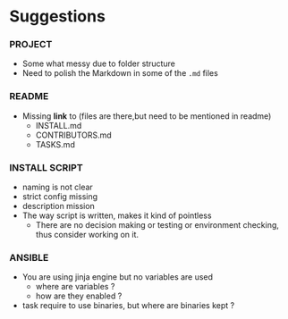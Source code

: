 # Suggestions

### PROJECT

- Some what messy due to folder structure
- Need to polish the  Markdown in some of the `.md` files

### README
- Missing __link__ to (files are there,but need to be mentioned in readme)
  - INSTALL.md
  - CONTRIBUTORS.md
  - TASKS.md

### INSTALL SCRIPT

- naming is not clear
- strict config missing
- description mission
- The way script is written, makes it kind of pointless
  - There are no decision making or testing or environment checking, thus consider working on it.

### ANSIBLE

- You are using jinja engine but no variables are used
  - where are variables ?
  - how are they enabled ?
- task require to use binaries, but where are binaries kept ?
